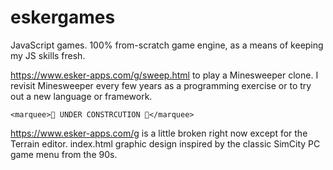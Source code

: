 # eskergames

JavaScript games. 100% from-scratch game engine, as a means of keeping my JS skills fresh.

https://www.esker-apps.com/g/sweep.html to play a Minesweeper clone. I revisit Minesweeper every few years as a programming exercise or to try out a new language or framework.

`<marquee>🚧 UNDER CONSTRCUTION 🚧</marquee>`

https://www.esker-apps.com/g is a little broken right now except for the Terrain editor. index.html graphic design inspired by the classic SimCity PC game menu from the 90s.




